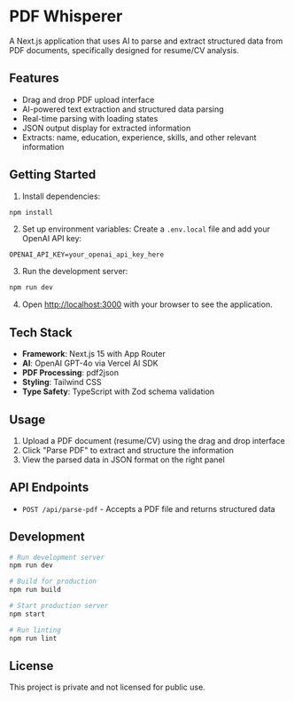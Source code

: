 # PDF Whisperer

A Next.js application that uses AI to parse and extract structured data from PDF documents, specifically designed for resume/CV analysis.

## Features

- Drag and drop PDF upload interface
- AI-powered text extraction and structured data parsing
- Real-time parsing with loading states
- JSON output display for extracted information
- Extracts: name, education, experience, skills, and other relevant information

## Getting Started

1. Install dependencies:
```bash
npm install
```

2. Set up environment variables:
Create a `.env.local` file and add your OpenAI API key:
```
OPENAI_API_KEY=your_openai_api_key_here
```

3. Run the development server:
```bash
npm run dev
```

4. Open [http://localhost:3000](http://localhost:3000) with your browser to see the application.

## Tech Stack

- **Framework**: Next.js 15 with App Router
- **AI**: OpenAI GPT-4o via Vercel AI SDK
- **PDF Processing**: pdf2json
- **Styling**: Tailwind CSS
- **Type Safety**: TypeScript with Zod schema validation

## Usage

1. Upload a PDF document (resume/CV) using the drag and drop interface
2. Click "Parse PDF" to extract and structure the information
3. View the parsed data in JSON format on the right panel

## API Endpoints

- `POST /api/parse-pdf` - Accepts a PDF file and returns structured data

## Development

```bash
# Run development server
npm run dev

# Build for production
npm run build

# Start production server
npm start

# Run linting
npm run lint
```

## License

This project is private and not licensed for public use.
